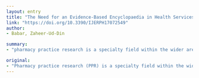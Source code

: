 ```yaml
---
layout: entry
title: "The Need for an Evidence-Based Encyclopaedia in Health Services Research in Pharmacy"
link: "https://doi.org/10.3390/IJERPH17072549"
author:
- Babar, Zaheer-Ud-Din

summary:
- "pharmacy practice research is a specialty field within the wider area of health services research. It focuses on studies of how and why people access pharmacy services. This stream of research is also referred to as more universally recognized term. Health services research in pharmacy has increased manifold, but the impact of this research is not visible at the global level. The editorial explains several issues on quality and quantity of evidence produced. narrates examples from the UK and Australia. Building an encyclopaedia in health service research is the focus of research in the wider field. Research in pharmacy."

original:
- "Pharmacy practice research (PPR) is a specialty field within the wider area of health services research and it focuses on studies of how and why people access pharmacy services. This stream of research is also referred to as more universally recognized term such as health services research in pharmacy. The health services research in pharmacy has increased manifold; however, the impact of this research is not visible at the global level. The editorial explains several issues on quality and quantity of evidence produced including how evidence produced could contribute to improve quality of care and patients&rsquo; health outcomes. It also narrates examples from the UK and Australia showing how health services research in pharmacy has made an impact on healthcare service delivery. The editorial argues that building an encyclopaedia in health services research in pharmacy is vital to enhance the visibility and impact of this research."
---
```


